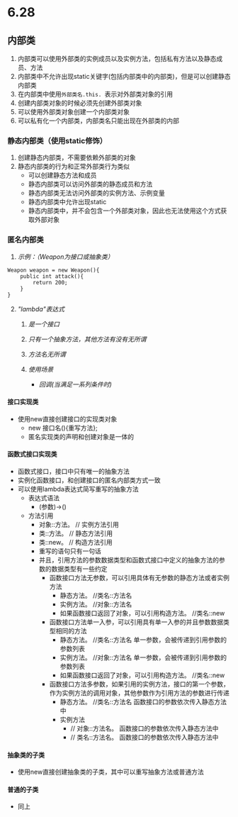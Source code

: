 # 6.28

## 内部类

1. 内部类可以使用外部类的实例成员以及实例方法，包括私有方法以及静态成员、方法
2. 内部类中不允许出现static关键字(包括内部类中的内部类)，但是可以创建静态内部类
3. 在内部类中使用`外部类名.this. `表示对外部类对象的引用
4. 创建内部类对象的时候必须先创建外部类对象
5. 可以使用外部类对象创建一个内部类对象
6. 可以私有化一个内部类，内部类名只能出现在外部类的内部

### 静态内部类（使用static修饰）

1. 创建静态内部类，不需要依赖外部类的对象
2. 静态内部类的行为和正常外部类行为类似
   - 可以创建静态方法和成员
   - 静态内部类可以访问外部类的静态成员和方法
   - 静态内部类无法访问外部类的实例方法、示例变量
   - 静态内部类中允许出现static
   - 静态内部类中，并不会包含一个外部类对象，因此也无法使用这个方式获取外部对象

### 匿名内部类

1. *示例：（Weapon为接口或抽象类）*

```
Weapon weapon = new Weapon(){
	public int attack(){
		return 200;
	}
}
```

2. *"lambda"表达式*

   1. *是一个接口*
   2. *只有一个抽象方法，其他方法有没有无所谓*
   3. *方法名无所谓*

   4. *使用场景*
      - *回调(当满足一系列条件时)*

#### 接口实现类

- 使用new直接创建接口的实现类对象
  - new 接口名(){重写方法};
  - 匿名实现类的声明和创建对象是一体的

#### 函数式接口实现类

- 函数式接口，接口中只有唯一的抽象方法
- 实例化函数接口，和创建接口的匿名内部类方式一致
- 可以使用lambda表达式简写重写的抽象方法
  - 表达式语法
    - (参数)->()
  - 方法引用
    - 对象::方法。 // 实例方法引用
    - 类::方法。     // 静态方法引用
    - 类::new。     // 构造方法引用
    - 重写的语句只有一句话
    - 并且，引用方法的参数数据类型和函数式接口中定义的抽象方法的参数的数据类型有一些约定
      - 函数接口方法无参数，可以引用具体有无参数的静态方法或者实例方法
        - 静态方法。 //类名::方法名
        - 实例方法。 //对象::方法名
        - 如果函数接口返回了对象，可以引用构造方法。   //类名::new
      - 函数接口方法单一入参，可以引用具有单一入参的并且参数数据类型相同的方法
        - 静态方法。 //类名::方法名    单一参数，会被传递到引用参数的参数列表
        - 实例方法。 //对象::方法名    单一参数，会被传递到引用参数的参数列表
        - 如果函数接口返回了对象，可以引用构造方法。   //类名::new
      - 函数接口方法多参数，如果引用的实例方法，接口的第一个参数，作为实例方法的调用对象，其他参数作为引用方法的参数进行传递
        - 静态方法。 //类名::方法名  函数接口的参数依次传入静态方法中
        - 实例方法
          - // 对象::方法名。   函数接口的参数依次传入静态方法中
          - // 类名::方法名。   函数接口的参数依次传入静态方法中     

#### 抽象类的子类

- 使用new直接创建抽象类的子类，其中可以重写抽象方法或普通方法

#### 普通的子类

- 同上

